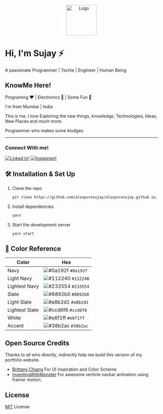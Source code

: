 <div align="center">
  <img alt="Logo" src="https://raw.githubusercontent.com/alaspuresujay/alaspuresujay.github.io/master/public/favicon/android-chrome-384x384.png" width="100" />
</div>

# Hi, I'm Sujay ⚡

A passionate Programmer | Techie | Engineer | Human Being

## KnowMe Here!

Programing ❤️ | Electronics 💙 | Some Fun 💚

I'm from Mumbai | India

This is me, I love Exploring the new things, knowledge, Technologies, Ideas, New Places and much more.

Programmer who makes some kludges.

---

### Connect With me!

[![Linked In!](https://img.shields.io/badge/Linked%20In-%20-9cf?style=plastic&logo=linkedin)](https://in.linkedin.com/in/alaspuresujay)
[![Instagram!](https://img.shields.io/badge/Instagram-%20-orange?style=plastic&logo=instagram)](https://www.instagram.com/alaspuresujay)

## 🛠 Installation & Set Up

1. Clone the repo

   ```sh
   git clone https://github.com/alaspuresujay/alaspuresujay.github.io.git
   ```

2. Install dependencies

   ```sh
   yarn
   ```

3. Start the development server

   ```sh
   yarn start
   ```

## 🎨 Color Reference

| Color          | Hex                                                                |
| -------------- | ------------------------------------------------------------------ |
| Navy           | ![#0a192f](https://via.placeholder.com/10/0a192f?text=+) `#0a192f` |
| Light Navy     | ![#112240](https://via.placeholder.com/10/0a192f?text=+) `#112240` |
| Lightest Navy  | ![#233554](https://via.placeholder.com/10/303C55?text=+) `#233554` |
| Slate          | ![#8892b0](https://via.placeholder.com/10/8892b0?text=+) `#8892b0` |
| Light Slate    | ![#a8b2d1](https://via.placeholder.com/10/a8b2d1?text=+) `#a8b2d1` |
| Lightest Slate | ![#ccd6f6](https://via.placeholder.com/10/ccd6f6?text=+) `#ccd6f6` |
| White          | ![#e6f1ff](https://via.placeholder.com/10/e6f1ff?text=+) `#e6f1ff` |
| Accent         | ![#38b2ac](https://via.placeholder.com/10/38b2ac?text=+) `#38b2ac` |

## Open Source Credits

Thanks to all who directly, indirectly help me build this version of my portfolio website.

- [Brittany Chiang](https://brittanychiang.com/) For UI inspiration and Color Scheme
- [InventingWithMonster](https://codesandbox.io/s/framer-motion-side-menu-mx2rw?fontsize=14&module=/src/Example.tsx&file=/src/MenuItem.tsx:497-517) For awesome verticle navbar animation using framer motion.

[github]: https://github.com/alaspuresujay
[website]: https://alaspuresujay.github.io

## License

[MIT](https://github.com/alaspuresujay/alaspuresujay.github.io/blob/master/LICENSE) License
